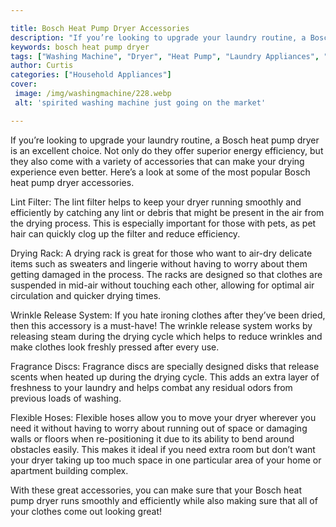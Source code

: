 ```yaml
---

title: Bosch Heat Pump Dryer Accessories
description: "If you’re looking to upgrade your laundry routine, a Bosch heat pump dryer is an excellent choice. Not only do they offer superior...swipe up to find out"
keywords: bosch heat pump dryer
tags: ["Washing Machine", "Dryer", "Heat Pump", "Laundry Appliances", "Appliance Brand"]
author: Curtis
categories: ["Household Appliances"]
cover: 
 image: /img/washingmachine/228.webp
 alt: 'spirited washing machine just going on the market'

---
```


If you’re looking to upgrade your laundry routine, a Bosch heat pump dryer is an excellent choice. Not only do they offer superior energy efficiency, but they also come with a variety of accessories that can make your drying experience even better. Here’s a look at some of the most popular Bosch heat pump dryer accessories. 

Lint Filter: The lint filter helps to keep your dryer running smoothly and efficiently by catching any lint or debris that might be present in the air from the drying process. This is especially important for those with pets, as pet hair can quickly clog up the filter and reduce efficiency. 

Drying Rack: A drying rack is great for those who want to air-dry delicate items such as sweaters and lingerie without having to worry about them getting damaged in the process. The racks are designed so that clothes are suspended in mid-air without touching each other, allowing for optimal air circulation and quicker drying times. 

Wrinkle Release System: If you hate ironing clothes after they’ve been dried, then this accessory is a must-have! The wrinkle release system works by releasing steam during the drying cycle which helps to reduce wrinkles and make clothes look freshly pressed after every use. 

Fragrance Discs: Fragrance discs are specially designed disks that release scents when heated up during the drying cycle. This adds an extra layer of freshness to your laundry and helps combat any residual odors from previous loads of washing. 

Flexible Hoses: Flexible hoses allow you to move your dryer wherever you need it without having to worry about running out of space or damaging walls or floors when re-positioning it due to its ability to bend around obstacles easily. This makes it ideal if you need extra room but don’t want your dryer taking up too much space in one particular area of your home or apartment building complex. 

 With these great accessories, you can make sure that your Bosch heat pump dryer runs smoothly and efficiently while also making sure that all of your clothes come out looking great!
